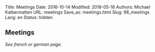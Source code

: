 Title: Meetings
Date: 2016-10-14
Modified: 2018-05-16
Authors: Michael Kalbermatten
URL: meetings
Save_as: meetings.html
Slug: 98_meetings
Lang: en
Status: hidden

## Meetings

*See french or german page.*
